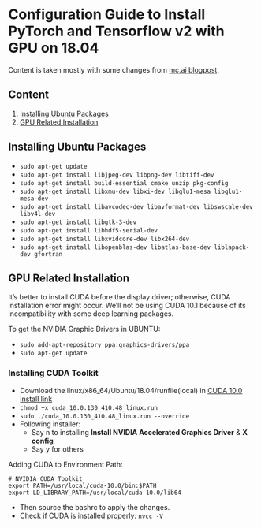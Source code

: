 # Configuration Guide to Install PyTorch and Tensorflow v2 with GPU on 18.04

Content is taken mostly with some changes from [mc.ai blogpost](https://mc.ai/the-ultimate-ubuntu-deep-learning-installation-guide-cuda-tensorflow-keras-opencv-pytorch/).


## Content
1. [Installing Ubuntu Packages](#installing_ubuntu_packages)
2. [GPU Related Installation](#gpu_related_installation)


## Installing Ubuntu Packages

- ```sudo apt-get update```
- ```sudo apt-get install libjpeg-dev libpng-dev libtiff-dev```
- ```sudo apt-get install build-essential cmake unzip pkg-config```
- ```sudo apt-get install libxmu-dev libxi-dev libglu1-mesa libglu1-mesa-dev```
- ```sudo apt-get install libavcodec-dev libavformat-dev libswscale-dev libv4l-dev```
- ```sudo apt-get install libgtk-3-dev```
- ```sudo apt-get install libhdf5-serial-dev```
- ```sudo apt-get install libxvidcore-dev libx264-dev```
- ```sudo apt-get install libopenblas-dev libatlas-base-dev liblapack-dev gfortran```


## GPU Related Installation

It’s better to install CUDA before the display driver; otherwise, CUDA installation error might occur. We’ll not be using CUDA 10.1 because of its incompatibility with some deep learning packages.

To get the NVIDIA Graphic Drivers in UBUNTU:
- ```sudo add-apt-repository ppa:graphics-drivers/ppa```
- ```sudo apt-get update```

### Installing CUDA Toolkit

- Download the linux/x86_64/Ubuntu/18.04/runfile(local) in [CUDA 10.0 install link](https://developer.nvidia.com/cuda-10.0-download-archive)
- ```chmod +x cuda_10.0.130_410.48_linux.run```
- ```sudo ./cuda_10.0.130_410.48_linux.run --override```
- Following installer:
  - Say n to installing **Install NVIDIA Accelerated Graphics Driver** & **X config**
  - Say y for others

Adding CUDA to Environment Path:

```shell
# NVIDIA CUDA Toolkit
export PATH=/usr/local/cuda-10.0/bin:$PATH
export LD_LIBRARY_PATH=/usr/local/cuda-10.0/lib64
```
- Then source the bashrc to apply the changes.
- Check if CUDA is installed properly: ```nvcc -V```


